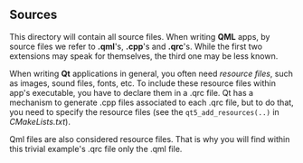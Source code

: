 ## Sources

This directory will contain all source files. When writing **QML** apps, by
source files we refer to **.qml**'s, **.cpp**'s and **.qrc**'s. While the first
two extensions may speak for themselves, the third one may be less known.

When writing **Qt** applications in general, you often need *resource files*,
such as images, sound files, fonts, etc. To include these resource files within
app's executable, you have to declare them in a .qrc file. Qt has a mechanism to
generate .cpp files associated to each .qrc file, but to do that, you need to
specify the resource files (see the `qt5_add_resources(..)` in *CMakeLists.txt*).

Qml files are also considered resource files. That is why you will find within
this trivial example's .qrc file only the .qml file.
